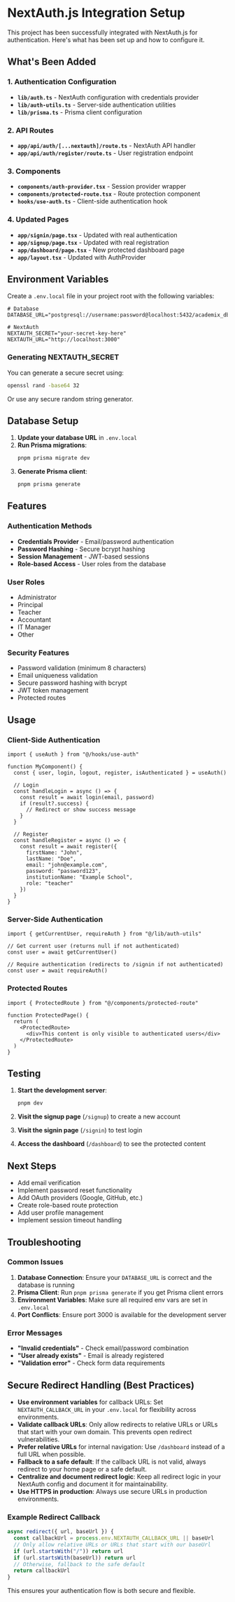 # NextAuth.js Integration Setup

This project has been successfully integrated with NextAuth.js for authentication. Here's what has been set up and how to configure it.

## What's Been Added

### 1. Authentication Configuration
- **`lib/auth.ts`** - NextAuth configuration with credentials provider
- **`lib/auth-utils.ts`** - Server-side authentication utilities
- **`lib/prisma.ts`** - Prisma client configuration

### 2. API Routes
- **`app/api/auth/[...nextauth]/route.ts`** - NextAuth API handler
- **`app/api/auth/register/route.ts`** - User registration endpoint

### 3. Components
- **`components/auth-provider.tsx`** - Session provider wrapper
- **`components/protected-route.tsx`** - Route protection component
- **`hooks/use-auth.ts`** - Client-side authentication hook

### 4. Updated Pages
- **`app/signin/page.tsx`** - Updated with real authentication
- **`app/signup/page.tsx`** - Updated with real registration
- **`app/dashboard/page.tsx`** - New protected dashboard page
- **`app/layout.tsx`** - Updated with AuthProvider

## Environment Variables

Create a `.env.local` file in your project root with the following variables:

```env
# Database
DATABASE_URL="postgresql://username:password@localhost:5432/academix_db"

# NextAuth
NEXTAUTH_SECRET="your-secret-key-here"
NEXTAUTH_URL="http://localhost:3000"
```

### Generating NEXTAUTH_SECRET

You can generate a secure secret using:

```bash
openssl rand -base64 32
```

Or use any secure random string generator.

## Database Setup

1. **Update your database URL** in `.env.local`
2. **Run Prisma migrations**:
   ```bash
   pnpm prisma migrate dev
   ```
3. **Generate Prisma client**:
   ```bash
   pnpm prisma generate
   ```

## Features

### Authentication Methods
- **Credentials Provider** - Email/password authentication
- **Password Hashing** - Secure bcrypt hashing
- **Session Management** - JWT-based sessions
- **Role-based Access** - User roles from the database

### User Roles
- Administrator
- Principal
- Teacher
- Accountant
- IT Manager
- Other

### Security Features
- Password validation (minimum 8 characters)
- Email uniqueness validation
- Secure password hashing with bcrypt
- JWT token management
- Protected routes

## Usage

### Client-Side Authentication

```tsx
import { useAuth } from "@/hooks/use-auth"

function MyComponent() {
  const { user, login, logout, register, isAuthenticated } = useAuth()
  
  // Login
  const handleLogin = async () => {
    const result = await login(email, password)
    if (result?.success) {
      // Redirect or show success message
    }
  }
  
  // Register
  const handleRegister = async () => {
    const result = await register({
      firstName: "John",
      lastName: "Doe",
      email: "john@example.com",
      password: "password123",
      institutionName: "Example School",
      role: "teacher"
    })
  }
}
```

### Server-Side Authentication

```tsx
import { getCurrentUser, requireAuth } from "@/lib/auth-utils"

// Get current user (returns null if not authenticated)
const user = await getCurrentUser()

// Require authentication (redirects to /signin if not authenticated)
const user = await requireAuth()
```

### Protected Routes

```tsx
import { ProtectedRoute } from "@/components/protected-route"

function ProtectedPage() {
  return (
    <ProtectedRoute>
      <div>This content is only visible to authenticated users</div>
    </ProtectedRoute>
  )
}
```

## Testing

1. **Start the development server**:
   ```bash
   pnpm dev
   ```

2. **Visit the signup page** (`/signup`) to create a new account

3. **Visit the signin page** (`/signin`) to test login

4. **Access the dashboard** (`/dashboard`) to see the protected content

## Next Steps

- Add email verification
- Implement password reset functionality
- Add OAuth providers (Google, GitHub, etc.)
- Create role-based route protection
- Add user profile management
- Implement session timeout handling

## Troubleshooting

### Common Issues

1. **Database Connection**: Ensure your `DATABASE_URL` is correct and the database is running
2. **Prisma Client**: Run `pnpm prisma generate` if you get Prisma client errors
3. **Environment Variables**: Make sure all required env vars are set in `.env.local`
4. **Port Conflicts**: Ensure port 3000 is available for the development server

### Error Messages

- **"Invalid credentials"** - Check email/password combination
- **"User already exists"** - Email is already registered
- **"Validation error"** - Check form data requirements 

## Secure Redirect Handling (Best Practices)

- **Use environment variables** for callback URLs: Set `NEXTAUTH_CALLBACK_URL` in your `.env.local` for flexibility across environments.
- **Validate callback URLs**: Only allow redirects to relative URLs or URLs that start with your own domain. This prevents open redirect vulnerabilities.
- **Prefer relative URLs** for internal navigation: Use `/dashboard` instead of a full URL when possible.
- **Fallback to a safe default**: If the callback URL is not valid, always redirect to your home page or a safe default.
- **Centralize and document redirect logic**: Keep all redirect logic in your NextAuth config and document it for maintainability.
- **Use HTTPS in production**: Always use secure URLs in production environments.

### Example Redirect Callback

```js
async redirect({ url, baseUrl }) {
  const callbackUrl = process.env.NEXTAUTH_CALLBACK_URL || baseUrl
  // Only allow relative URLs or URLs that start with our baseUrl
  if (url.startsWith("/")) return url
  if (url.startsWith(baseUrl)) return url
  // Otherwise, fallback to the safe default
  return callbackUrl
}
```

This ensures your authentication flow is both secure and flexible. 